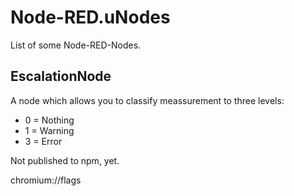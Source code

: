# Node-RED.uNodes
List of some Node-RED-Nodes.

## EscalationNode
A node which allows you to classify meassurement to three levels:
* 0 = Nothing
* 1 = Warning
* 3 = Error

Not published to npm, yet.


chromium://flags
